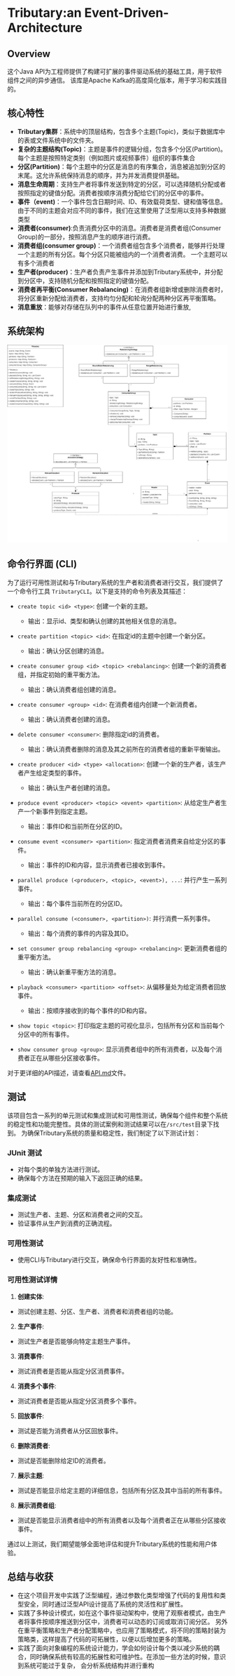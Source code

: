 # Tributary:an Event-Driven-Architecture

## Overview

这个Java API为工程师提供了构建可扩展的事件驱动系统的基础工具，用于软件组件之间的异步通信。
该库是Apache Kafka的高度简化版本，用于学习和实践目的。

## 核心特性

- **Tributary集群**：系统中的顶层结构，包含多个主题(Topic)，类似于数据库中的表或文件系统中的文件夹。
- **复杂的主题结构(Topic)**：主题是事件的逻辑分组，包含多个分区(Partition)。每个主题是按照特定类别（例如图片或视频事件）组织的事件集合
- **分区(Partition)**：每个主题中的分区是消息的有序集合，消息被追加到分区的末尾。这允许系统保持消息的顺序，并为并发消费提供基础。
- **消息生命周期**：支持生产者将事件发送到特定的分区，可以选择随机分配或者按照指定的键值分配。消费者按顺序消费分配给它们的分区中的事件。
- **事件（event)**：一个事件包含日期时间、ID、有效载荷类型、键和值等信息。由于不同的主题会对应不同的事件，我们在这里使用了泛型用以支持多种数据类型
- **消费者(consumer)**:负责消费分区中的消息。消费者是消费者组(Consumer Group)的一部分，按照消息产生的顺序进行消费。
- **消费者组(consumer group)**：一个消费者组包含多个消费者，能够并行处理一个主题的所有分区。每个分区只能被组内的一个消费者消费。 一个主题可以有多个消费者
- **生产者(producer)**：生产者负责产生事件并添加到Tributary系统中，并分配到分区中，支持随机分配和按照指定的键值分配。
- **消费者再平衡(Consumer Rebalancing)**：在消费者组新增或删除消费者时，将分区重新分配给消费者，支持均匀分配和轮询分配两种分区再平衡策略。
- **消息重放**：能够对存储在队列中的事件从任意位置开始进行重放,

## 系统架构
![系统架构](UML.png)

## 命令行界面 (CLI)
为了运行可用性测试和与Tributary系统的生产者和消费者进行交互，我们提供了一个命令行工具 `TributaryCLI`。以下是支持的命令列表及其描述：
- `create topic <id> <type>`: 创建一个新的主题。
    - 输出：显示id、类型和确认创建的其他相关信息的消息。

- `create partition <topic> <id>`: 在指定id的主题中创建一个新分区。
    - 输出：确认分区创建的消息。

- `create consumer group <id> <topic> <rebalancing>`: 创建一个新的消费者组，并指定初始的重平衡方法。
    - 输出：确认消费者组创建的消息。

- `create consumer <group> <id>`: 在消费者组内创建一个新消费者。
    - 输出：确认消费者创建的消息。

- `delete consumer <consumer>`: 删除指定id的消费者。
    - 输出：确认消费者删除的消息及其之前所在的消费者组的重新平衡输出。

- `create producer <id> <type> <allocation>`: 创建一个新的生产者，该生产者产生给定类型的事件。
    - 输出：确认生产者创建的消息。

- `produce event <producer> <topic> <event> <partition>`: 从给定生产者生产一个新事件到指定主题。
    - 输出：事件ID和当前所在分区的ID。

- `consume event <consumer> <partition>`: 指定消费者消费来自给定分区的事件。
    - 输出：事件的ID和内容，显示消费者已接收到事件。

- `parallel produce (<producer>, <topic>, <event>), ...`: 并行产生一系列事件。
    - 输出：每个事件当前所在的分区ID。

- `parallel consume (<consumer>, <partition>)`: 并行消费一系列事件。
    - 输出：每个消费的事件的内容及其ID。

- `set consumer group rebalancing <group> <rebalancing>`: 更新消费者组的重平衡方法。
    - 输出：确认新重平衡方法的消息。

- `playback <consumer> <partition> <offset>`: 从偏移量处为给定消费者回放事件。
    - 输出：按顺序接收到的每个事件的ID和内容。
- `show topic <topic>`: 打印指定主题的可视化显示，包括所有分区和当前每个分区中的所有事件。

- `show consumer group <group>`: 显示消费者组中的所有消费者，以及每个消费者正在从哪些分区接收事件。

对于更详细的API描述，请查看[API.md](API.md)文件。

## 测试

该项目包含一系列的单元测试和集成测试和可用性测试，确保每个组件和整个系统的稳定性和功能完整性。具体的测试案例和测试结果可以在`/src/test`目录下找到。
为确保Tributary系统的质量和稳定性，我们制定了以下测试计划：

### JUnit 测试

- 对每个类的单独方法进行测试。
- 确保每个方法在预期的输入下返回正确的结果。

### 集成测试

- 测试生产者、主题、分区和消费者之间的交互。
- 验证事件从生产到消费的正确流程。

### 可用性测试

- 使用CLI与Tributary进行交互，确保命令行界面的友好性和准确性。

### 可用性测试详情

1. **创建实体**:
  - 测试创建主题、分区、生产者、消费者和消费者组的功能。

2. **生产事件**:
  - 测试生产者是否能够向特定主题生产事件。

3. **消费事件**:
  - 测试消费者是否能从指定分区消费事件。

4. **消费多个事件**:
  - 测试消费者是否能从指定分区消费多个事件。

5. **回放事件**:
  - 测试是否能为消费者从分区回放事件。

6. **删除消费者**:
  - 测试是否能删除给定ID的消费者。

7. **展示主题**:
  - 测试是否能显示给定主题的详细信息，包括所有分区及其中当前的所有事件。

8. **展示消费者组**:
  - 测试是否能显示消费者组中的所有消费者以及每个消费者正在从哪些分区接收事件。

通过以上测试，我们期望能够全面地评估和提升Tributary系统的性能和用户体验。


## 总结与收获

- 在这个项目开发中实践了泛型编程，通过参数化类型增强了代码的复用性和类型安全，同时通过泛型API设计提高了系统的灵活性和扩展性。
- 实践了多种设计模式，如在这个事件驱动架构中，使用了观察者模式，由生产者将事件按顺序推送到分区中，消费者可以动态的订阅或取消订阅分区。
另外在重平衡策略和生产者分配策略中，也应用了策略模式，将不同的策略封装为策略类，这样提高了代码的可拓展性，以便以后增加更多的策略。
- 实践了面向对象编程的系统设计能力，学会如何设计每个类以减少系统的耦合，同时确保系统有较高的拓展性和可维护性。在添加一些方法的时候，意识到系统可能过于复杂，
会分析系统结构并进行重构
